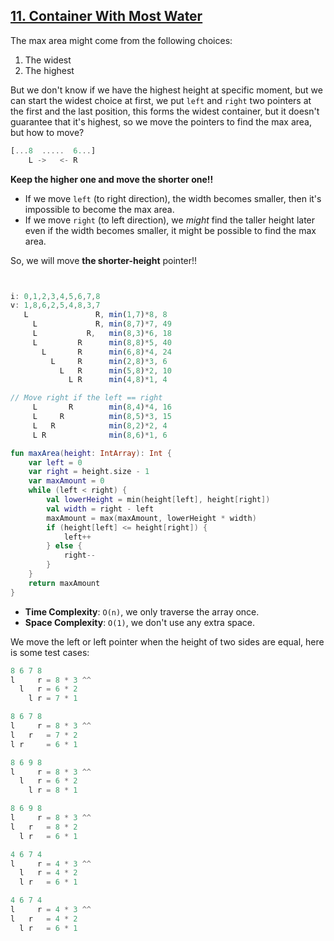 ## [11. Container With Most Water](https://leetcode.com/problems/container-with-most-water/)

The max area might come from the following choices:
1. The widest
2. The highest

But we don't know if we have the highest height at specific moment, but we can start the widest choice at first, we put `left` and `right` two pointers at the first and the last position, this forms the widest container, but it doesn't guarantee that it's highest, so we move the pointers to find the max area, but how to move?

```js
[...8  .....  6...]
    L ->   <- R
```

**Keep the higher one and move the shorter one!!**

* If we move `left` (to right direction), the width becomes smaller, then it's impossible to become the max area.
* If we move `right` (to left direction), we *might* find the taller height later even if the width becomes smaller, it might be possible to find the max area.

So, we will move **the shorter-height** pointer!!

```js


i: 0,1,2,3,4,5,6,7,8
v: 1,8,6,2,5,4,8,3,7
   L               R, min(1,7)*8, 8
     L             R, min(8,7)*7, 49
     L           R,   min(8,3)*6, 18
     L         R      min(8,8)*5, 40
       L       R      min(6,8)*4, 24
         L     R      min(2,8)*3, 6
           L   R      min(5,8)*2, 10
             L R      min(4,8)*1, 4

// Move right if the left == right
     L       R        min(8,4)*4, 16
     L     R          min(8,5)*3, 15
     L   R            min(8,2)*2, 4
     L R              min(8,6)*1, 6   
```

```kotlin
fun maxArea(height: IntArray): Int {
    var left = 0
    var right = height.size - 1
    var maxAmount = 0
    while (left < right) {
        val lowerHeight = min(height[left], height[right])
        val width = right - left
        maxAmount = max(maxAmount, lowerHeight * width)
        if (height[left] <= height[right]) {
            left++
        } else {
            right--
        }
    }
    return maxAmount
}
```

* **Time Complexity**: `O(n)`, we only traverse the array once.
* **Space Complexity**: `O(1)`, we don't use any extra space.

We move the left or left pointer when the height of two sides are equal, here is some test cases:

```js
8 6 7 8
l     r = 8 * 3 ^^
  l   r = 6 * 2
    l r = 7 * 1

8 6 7 8
l     r = 8 * 3 ^^
l   r   = 7 * 2
l r     = 6 * 1

8 6 9 8
l     r = 8 * 3 ^^
  l   r = 6 * 2
    l r = 8 * 1

8 6 9 8
l     r = 8 * 3 ^^
l   r   = 8 * 2
  l r   = 6 * 1

4 6 7 4
l     r = 4 * 3 ^^
  l   r = 4 * 2
  l r   = 6 * 1

4 6 7 4
l     r = 4 * 3 ^^
l   r   = 4 * 2
  l r   = 6 * 1
```